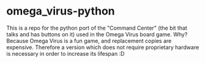 # omega_virus-python
This is a repo for the python port of the "Command Center" (the bit that talks and has buttons on it) used in the Omega Virus board game.
Why? Because Omega Virus is a fun game, and replacement copies are expensive. Therefore a version which does not require proprietary hardware is necessary in order to increase its lifespan :D

